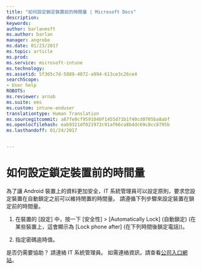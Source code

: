 ```yaml
---
title: "如何設定鎖定裝置前的時間量 | Microsoft Docs"
description: 
keywords: 
author: barlanmsft
ms.author: barlan
manager: angrobe
ms.date: 01/23/2017
ms.topic: article
ms.prod: 
ms.service: microsoft-intune
ms.technology: 
ms.assetid: 5f365c7d-5889-4072-a994-613ce3c26ce4
searchScope:
- User help
ROBOTS: 
ms.reviewer: arnab
ms.suite: ems
ms.custom: intune-enduser
translationtype: Human Translation
ms.sourcegitcommit: a87fe0cf9591040f1455d71b1f40cd0705ba8abf
ms.openlocfilehash: eab9321df021972c91af66ca8b4dc69c8cc8795b
ms.lasthandoff: 01/24/2017


---
```



# <a name="how-to-set-the-amount-of-time-before-your-device-is-locked"></a>如何設定鎖定裝置前的時間量

為了讓 Android 裝置上的資料更加安全，IT 系統管理員可以設定原則，要求您設定裝置在自動鎖定之前可以維持閒置的時間量。 請遵循下列步驟來設定裝置在鎖定前的時間量。

1.  在裝置的 [設定] 中，按一下 [安全性] &gt; [Automatically Lock] (自動鎖定) (在某些裝置上，這會顯示為 [Lock phone after] (在下列時間後鎖定電話))。

2.  指定密碼逾時值。

是否仍需要協助？ 請連絡 IT 系統管理員。 如需連絡資訊，請查看[公司入口網站](http://portal.manage.microsoft.com)。

